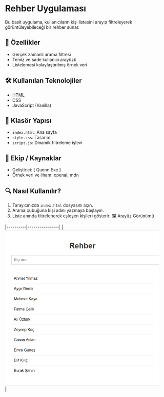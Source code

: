 # Rehber Uygulaması

Bu basit uygulama, kullanıcıların kişi listesini arayıp filtreleyerek görüntüleyebileceği bir rehber sunar.

## 🚀 Özellikler

- Gerçek zamanlı arama filtresi
- Temiz ve sade kullanıcı arayüzü
- Listelemesi kolaylaştırılmış örnek veri

## 🛠️ Kullanılan Teknolojiler

- HTML
- CSS
- JavaScript (Vanilla)

## 📂 Klasör Yapısı

- `index.html`: Ana sayfa
- `style.css`: Tasarım
- `script.js`: Dinamik filtreleme işlevi

## 👥 Ekip / Kaynaklar

- Geliştirici: [ Quenn Exe ]
- Örnek veri ve ilham: openai, mdn

## 🔍 Nasıl Kullanılır?

1. Tarayıcınızda `index.html` dosyasını açın.
2. Arama çubuğuna kişi adını yazmaya başlayın.
3. Liste anında filtrelenerek eşleşen kişileri gösterir.
🖼️ Arayüz Görünümü

|----------|----------------|
| ![light](docs/ss.png) | 